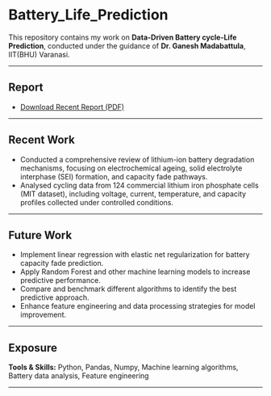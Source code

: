 # Battery_Life_Prediction

This repository contains my work on **Data-Driven Battery cycle-Life Prediction**, conducted under the guidance of **Dr. Ganesh  Madabattula**, IIT(BHU) Varanasi.

---

## Report

- [Download Recent Report (PDF)](Progress_Report.pdf)

---

## Recent Work

- Conducted a comprehensive review of lithium-ion battery degradation mechanisms, focusing on electrochemical ageing, solid electrolyte interphase (SEI) formation, and capacity fade pathways.
- Analysed cycling data from 124 commercial lithium iron phosphate cells (MIT dataset), including voltage, current, temperature, and capacity profiles collected under controlled conditions.

---

## Future Work

- Implement linear regression with elastic net regularization for battery capacity fade prediction.
- Apply Random Forest and other machine learning models to increase predictive performance.
- Compare and benchmark different algorithms to identify the best predictive approach.
- Enhance feature engineering and data processing strategies for model improvement.

---

## Exposure

**Tools & Skills:** Python, Pandas, Numpy, Machine learning algorithms, Battery data analysis, Feature engineering

---

